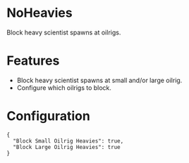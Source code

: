# NoHeavies
Block heavy scientist spawns at oilrigs.

# Features
* Block heavy scientist spawns at small and/or large oilrig.
* Configure which oilrigs to block.

# Configuration
```
{
  "Block Small Oilrig Heavies": true,
  "Block Large Oilrig Heavies": true
}
```

